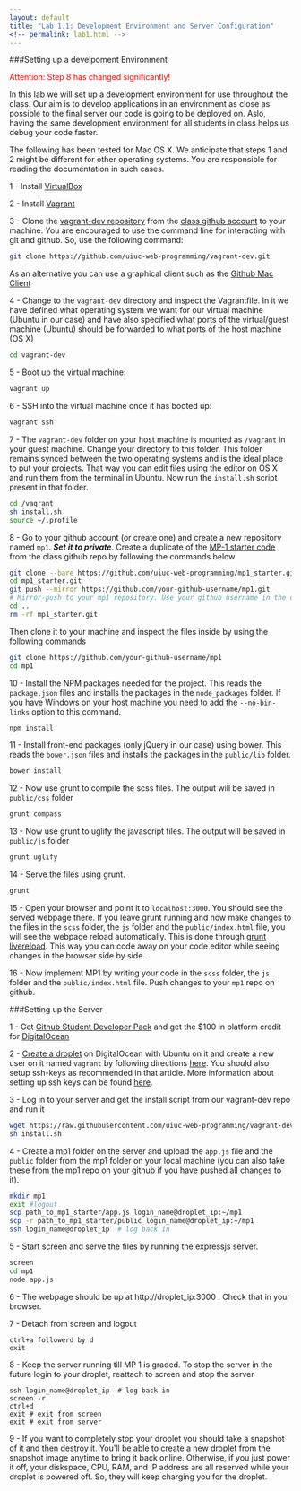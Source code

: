 ```yaml
---
layout: default
title: "Lab 1.1: Development Environment and Server Configuration"
<!-- permalink: lab1.html -->
---
```


###Setting up a develpoment Environment

<span style="color: red"> Attention: Step 8 has changed significantly! </span>

In this lab we will set up a development environment for use throughout the class. Our aim is to develop applications in an environment as close as possible to the final server our code is going to be deployed on. Aslo, having the same development environment for all students in class helps us debug your code faster.

The following has been tested for Mac OS X. We anticipate that steps 1 and 2 might be different for other operating systems. You are responsible for reading the documentation in such cases.

1 - Install [VirtualBox](https://www.virtualbox.org/)

2 - Install [Vagrant](https://www.vagrantup.com/)

3 -  Clone the [vagrant-dev repository](https://github.com/uiuc-web-programming/vagrant-dev.git) from the [class github account](https://github.com/uiuc-web-programming/) to your machine. You are encouraged to use the command line for interacting with git and github. So, use the following command:

```bash 
git clone https://github.com/uiuc-web-programming/vagrant-dev.git
```
As an alternative you can use a graphical client such as the [Github Mac Client](https://mac.github.com/)

4 - Change to the `vagrant-dev` directory and inspect the Vagrantfile. In it we have defined what operating system we want for our virtual machine (Ubuntu in our case) and have also specified what ports of the virtual/guest machine (Ubuntu) should be forwarded to what ports of the host machine (OS X)

```bash
cd vagrant-dev
```

5 - Boot up the virtual machine:

```bash
vagrant up
```
6 - SSH into the virtual machine once it has booted up:

```bash
vagrant ssh
```

7 - The `vagrant-dev` folder on your host machine is mounted as `/vagrant` in your guest machine. Change your directory to this folder. This folder remains synced between the two operating systems and is the ideal place to put your projects. That way  you can edit files using the editor on OS X and run them from the terminal in Ubuntu. Now run the `install.sh` script present in that folder.

```bash
cd /vagrant
sh install.sh
source ~/.profile
```
 8 - Go to your github account (or create one) and create a new repository named `mp1`. ***Set it to private***. Create a duplicate of the [MP-1 starter code](https://github.com/uiuc-web-programming/mp1_starter) from the class github repo by following the commands below 

```bash
git clone --bare https://github.com/uiuc-web-programming/mp1_starter.git
cd mp1_starter.git
git push --mirror https://github.com/your-github-username/mp1.git
# Mirror-push to your mp1 repository. Use your github username in the command.
cd ..
rm -rf mp1_starter.git
```
Then clone it to your machine and inspect the files inside by using the following commands

```bash
git clone https://github.com/your-github-username/mp1
cd mp1
```

10 - Install the NPM packages needed for the project. This reads the `package.json` files and installs the packages in the `node_packages` folder. If you have Windows on your host machine you need to add the `--no-bin-links` option to this command.

```bash
npm install
```

11 - Install front-end packages (only jQuery in our case) using bower. This reads the `bower.json` files and installs the packages in the `public/lib` folder.

```bash
bower install
```

12 - Now use grunt to compile the scss files. The output will be saved in `public/css` folder

```bash
grunt compass
```
13 - Now use grunt to uglify the javascript files. The output will be saved in `public/js` folder

```bash
grunt uglify
```

14 - Serve the files using grunt.

```bash
grunt
```
15 - Open your browser and point it to `localhost:3000`. You should see the served webpage there. If you leave grunt running and now make changes to the files in the `scss` folder, the `js` folder and the `public/index.html` file, you will see the webpage reload automatically. This is done through [grunt livereload](https://github.com/gruntjs/grunt-contrib-watch#optionslivereload). This way you can code away on your code editor while seeing changes in the browser side by side.

16 - Now implement MP1 by writing your code in the `scss` folder, the `js` folder and the `public/index.html` file. Push changes to your `mp1` repo on github.

###Setting up the Server

1 - Get [Github Student Developer Pack](https://education.github.com/pack) and get the $100 in platform credit for [DigitalOcean](https://www.digitalocean.com/) 

2 - [Create a droplet](https://www.digitalocean.com/community/tutorials/how-to-create-your-first-digitalocean-droplet-virtual-server) on DigitalOcean with Ubuntu on it and create a new user on it named `vagrant` by following directions [here](https://www.digitalocean.com/community/tutorials/initial-server-setup-with-ubuntu-14-04).  You should also setup ssh-keys as recommended in that article. More information about setting up ssh keys can be found [here](https://www.digitalocean.com/community/tutorials/how-to-set-up-ssh-keys--2). 

3 - Log in to your server and get the install script from our vagrant-dev repo and run it

```bash
wget https://raw.githubusercontent.com/uiuc-web-programming/vagrant-dev/master/install.sh
sh install.sh
```

4 - Create a mp1 folder on the server and upload the `app.js` file and the `public` folder from the mp1 folder on your local machine (you can also take these from the mp1 repo on your github if you have pushed all changes to it).

```bash
mkdir mp1
exit #logout
scp path_to_mp1_starter/app.js login_name@droplet_ip:~/mp1
scp -r path_to_mp1_starter/public login_name@droplet_ip:~/mp1
ssh login_name@droplet_ip  # log back in
```

5 - Start screen and serve the files by running the expressjs server. 

```bash
screen
cd mp1
node app.js
```
6 - The webpage should be up at http://droplet_ip:3000 . Check that in your browser.

7 - Detach from screen and logout

```
ctrl+a followerd by d
exit
```

8 - Keep the server running till MP 1 is graded. To stop the server in the future login to your droplet, reattach to screen and stop the server

```
ssh login_name@droplet_ip  # log back in
screen -r
ctrl+d
exit # exit from screen
exit # exit from server
```

9 - If you want to completely stop your droplet you should take a snapshot of it and then destroy it. You'll be able to create a new droplet from the snapshot image anytime to bring it back online. Otherwise, if you just power it off, your diskspace, CPU, RAM, and IP address are all reserved while your droplet is powered off. So, they will keep charging you for the droplet.



